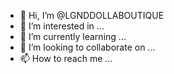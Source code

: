 - 👋 Hi, I’m @LGNDDOLLABOUTIQUE
- 👀 I’m interested in ...
- 🌱 I’m currently learning ...
- 💞️ I’m looking to collaborate on ...
- 📫 How to reach me ...

<!---
LGNDDOLLABOUTIQUE/LGNDDOLLABOUTIQUE is a ✨ special ✨ repository because its `README.md` (this file) appears on your GitHub profile.
You can click the Preview link to take a look at your changes.
--->
